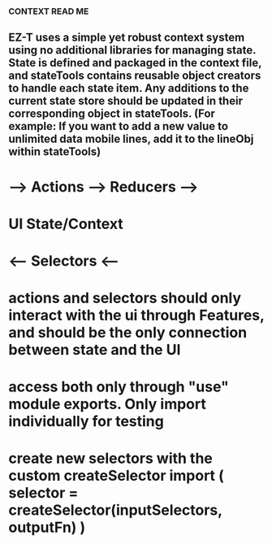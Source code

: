 ### CONTEXT READ ME

## EZ-T uses a simple yet robust context system using no additional libraries for managing state. State is defined and packaged in the context file, and stateTools contains reusable object creators to handle each state item. Any additions to the current state store should be updated in their corresponding object in stateTools. (For example: If you want to add a new value to unlimited data mobile lines, add it to the lineObj within stateTools)

# --> Actions --> Reducers -->

# UI State/Context

# <-- Selectors <--

# actions and selectors should only interact with the ui through Features, and should be the only connection between state and the UI

# access both only through "use" module exports. Only import individually for testing

# create new selectors with the custom createSelector import ( selector = createSelector(inputSelectors, outputFn) )
